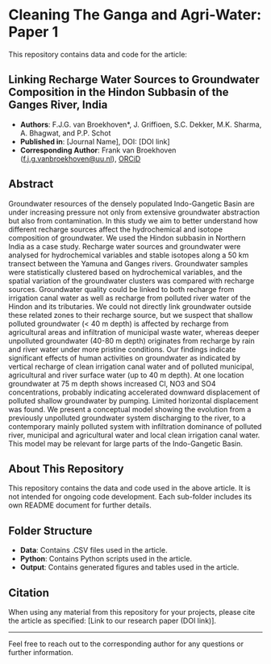 # Cleaning The Ganga and Agri-Water: Paper 1

This repository contains data and code for the article:

## Linking Recharge Water Sources to Groundwater Composition in the Hindon Subbasin of the Ganges River, India

* **Authors**: F.J.G. van Broekhoven\*, J. Griffioen, S.C. Dekker, M.K. Sharma, A. Bhagwat, and P.P. Schot
* **Published in**: [Journal Name], DOI: [DOI link]
* **Corresponding Author**: Frank van Broekhoven (f.j.g.vanbroekhoven@uu.nl), [ORCiD](https://orcid.org/0009-0008-1593-9842)

## Abstract
Groundwater resources of the densely populated Indo-Gangetic Basin are under increasing pressure not only from extensive groundwater abstraction but also from contamination. In this study we aim to better understand how different recharge sources affect the hydrochemical and isotope composition of groundwater. We used the Hindon subbasin in Northern India as a case study.
Recharge water sources and groundwater were analysed for hydrochemical variables and stable isotopes along a 50 km transect between the Yamuna and Ganges rivers. Groundwater samples were statistically clustered based on hydrochemical variables, and the spatial variation of the groundwater clusters was compared with recharge sources. 
Groundwater quality could be linked to both recharge from irrigation canal water as well as recharge from polluted river water of the Hindon and its tributaries. We could not directly link groundwater outside these related zones to their recharge source, but we suspect that shallow polluted groundwater (< 40 m depth) is affected by recharge from agricultural areas and infiltration of municipal waste water, whereas deeper unpolluted groundwater (40-80 m depth) originates from recharge by rain and river water under more pristine conditions.
Our findings indicate significant effects of human activities on groundwater as indicated by vertical recharge of clean irrigation canal water and of polluted municipal, agricultural and river surface water (up to 40 m depth). At one location groundwater at 75 m depth shows increased Cl, NO3 and SO4 concentrations, probably indicating accelerated downward displacement of polluted shallow groundwater by pumping. Limited horizontal displacement was found.
We present a conceptual model showing the evolution from a previously unpolluted groundwater system discharging to the river, to a contemporary mainly polluted system with infiltration dominance of polluted river, municipal and agricultural water and local clean irrigation canal water. This model may be relevant for large parts of the Indo-Gangetic Basin. 


## About This Repository

This repository contains the data and code used in the above article. It is not intended for ongoing code development. Each sub-folder includes its own README document for further details.

## Folder Structure

* **Data**: Contains .CSV files used in the article.
* **Python**: Contains Python scripts used in the article.
* **Output**: Contains generated figures and tables used in the article.

## Citation

When using any material from this repository for your projects, please cite the article as specified: [Link to our research paper (DOI link)].

---

Feel free to reach out to the corresponding author for any questions or further information.

